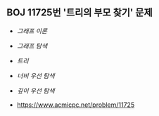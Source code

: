 ## BOJ 11725번 '트리의 부모 찾기' 문제 

* _그래프 이론_
* _그래프 탐색_
* _트리_
* _너비 우선 탐색_
* _깊이 우선 탐색_

* https://www.acmicpc.net/problem/11725
